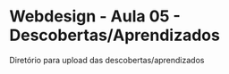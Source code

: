 # Webdesign - Aula 05 - Descobertas/Aprendizados
Diretório para upload das descobertas/aprendizados

